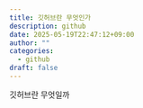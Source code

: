 ```yaml
---
title: 깃허브란 무엇인가
description: github
date: 2025-05-19T22:47:12+09:00
author: ""
categories:
  - github
draft: false
---
```

깃허브란 무엇일까
